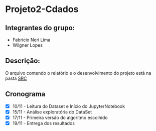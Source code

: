 # Projeto2-Cdados

## Integrantes do grupo:
* Fabricio Neri Lima
* Wilgner Lopes

## Descrição:

O arquivo contendo o relatório e o desenvolvimento do projeto está na pasta [SRC](https://github.com/wilgnerl/Projeto2-Cdados/tree/main/src)

## Cronograma
- [x] 10/11 - Leitura do Dataset e Início do JupyterNotebook
- [x] 15/11 - Análise exploratória do DataSet
- [x] 17/11 - Primeira versão do algoritmo escolhido
- [x] 19/11 - Entrega dos resultados
